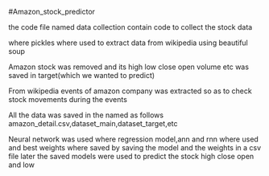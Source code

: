 #Amazon_stock_predictor

the code file named data collection contain code to collect the stock data

where pickles where used to extract data from wikipedia using beautiful soup

Amazon stock was removed and its high low close open volume etc was saved in target(which we wanted to predict)

From wikipedia events of amazon company was extracted so as to check stock movements during the events

All the data was saved in the named as follows amazon_detail.csv,dataset_main,dataset_target,etc

Neural network was used where regression model,ann and rnn where used and best weights where saved by saving the model and the weights in a csv file later the saved models were used to predict the stock high close open and low



